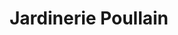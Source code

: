 ---
title: "Jardinerie Poullain"
url: /le-petit-quevilly/jardinerie-poullain/
shop: Garten-Center
---